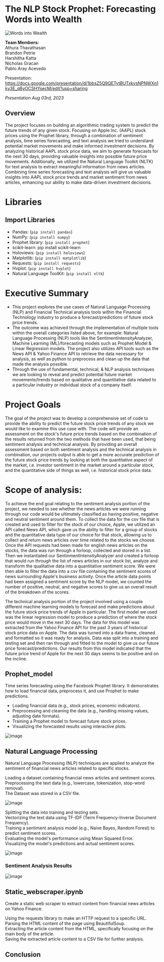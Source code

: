 # The NLP Stock Prophet: Forecasting Words into Wealth

![Words into Wealth](https://realpython.com/cdn-cgi/image/width=960,format=auto/https://files.realpython.com/media/NLP-for-Beginners-Pythons-Natural-Language-Toolkit-NLTK_Watermarked.16a787c1e9c6.jpg)

**Team Members:** <br>
Athura Thavathasan <br>
Brandon Petrie <br>
Harshitha Katta <br>
Nicholas Gracan <br>
Pablo Aray Acevedo <br>

Presentation: https://docs.google.com/presentation/d/1bbsZ5Q9QETytBUTxkvsNPNWXn1ky3E_qByOCSHYsecM/edit?usp=sharing

*Presentation Aug 03rd, 2023*

## Overview
The project focuses on building an algorithmic trading system to predict the future trends of any given stock. Focusing on Apple Inc. (AAPL) stock prices using the Prophet library, through a combination of sentiment analysis, time series forecasting, and text analysis we tried to understand potential market movements and make informed investment decisions. By analyzing historical AAPL stock price data, we aim to generate forecasts for the next 30 days, providing valuable insights into possible future price movements. Additionally, we utilized the Natural Language Toolkit (NLTK) for text analysis to extract meaningful information from news articles. Combining time series forecasting and text analysis will give us valuable insights into AAPL stock price trends and market sentiment from news articles, enhancing our ability to make data-driven investment decisions. <br>

# Libraries 
## Import Libraries

- Pandas: (`pip install pandas`)
- NumPy: (`pip install numpy`)
- Prophet library: (`pip install prophet`)
- scikit-learn: pip install scikit-learn
- Holoviews: (`pip install holoviews`)
- Matplotlib: (`pip install matplotlib`)
- Requests: (`pip install requests`)
- Hvplot: (`pip install hvplot`)
- Natural Language ToolKit: (`pip install nltk`)
  
# Executive Summary 
- This project explores the use cases of Natural Language Processing (NLP) and Financial Technical analysis tools within the Financial Technology industry to produce a forecast/predictions of future stock price trends. 
- The outcome was achieved through the implementation of multiple tools within the overall categories listed above, for example: Natural Language Processing (NLP) tools like the SentimentIntensityAnalyzer, Machine Learning (ML)/forecasting models such as Prophet Model & Linear Regression models. The project also utilizes API tools such as the News API & Yahoo Finance API to retrieve the data necessary for analysis, as well as python to preprocess and clean up the data that made the analysis possible.  
- Through the use of fundamental, technical, & NLP analysis techniques we are looking to reveal and predict potential future market movements/trends based on qualitative and quantitative data related to a particular industry or individual stock of a company itself.

# Project Goals
The goal of the project was to develop a comprehensive set of code to provide the ability to predict the future stock price trends of any stock we would like to examine this use case with. The code will provide an assessment on the stock's future price trends based on the combination of the results returned from the two methods that have been used, that being sentiment analysis and technical analysis. By providing an overall assessment based on both sentiment analysis and the technical analysis in combination, our projects output is able to get a more accurate prediction of the future stock price trends by looking at both the quantitative aspect of the market, i.e. investor sentiment in the market around a particular stock, and the quantitative side of things as well, i.e. historical stock price data. 

# Scope of analysis:
To achieve the end goal relating to the sentiment analysis portion of the project, we needed to see whether the news articles we were running through our code would be ultimately classified as having positive, negative and neutral sentiment around them. To collect the data for the csv file that is created and used to filter for the stock of our choice, Apple, we utilized an API called News API, which gave us the ability to filter for a group of stocks and the quantitative data type of our choice for that stock, allowing us to collect and return news articles over time related to the stocks we choose. Once the API requests had been made for english news articles on the stocks, the data was run through a forloop, collected and stored in a list. Then we instantiated our SentinmentIntensityAnalyzer and created a forloop that would run through the list of news articles in our stock list, analyze and transform the qualitative data into a quantitative sentiment score. We were then able to filter the data into a csv file containing the sentiment scores of news surrounding Apple's business activity. Once the article data points had been assigned a sentiment score by the NLP model, we counted the number of positive, neutral, and negative scores to give us an overall result of the breakdown of the scores.

The technical analysis portion of the project involved using a couple different machine learning models to forecast and make predictions about the future stock price trends of Apple in particular. The first model we used was the linear regression model to produce a prediction of where the stock price would move in the next 30 days. The data for this model was extracted from the Yahoo Finance API for the past 3 years of historical stock price data on Apple. The data was turned into a data frame, cleaned and formatted so it was ready for analysis. Data was split into a training and testing set and then ran through and fitted to the model to give us our future price forecast/predictions. Our results from this model indicated that the future price trend of Apple for the next 30 days seems to be positive and on the incline. 

## Prophet_model
Time series forecasting using the Facebook Prophet library. It demonstrates how to load financial data, preprocess it, and use Prophet to make predictions. 

* Loading financial data (e.g., stock prices, economic indicators). <br>
* Preprocessing and cleaning the data (e.g., handling missing values, adjusting date formats). <br>
* Training a Prophet model to forecast future stock prices. <br>
* Visualizing the forecasted results using interactive plots. <br>

![image](https://github.com/PabloAA007/ATSO-Algorithmic-Trading-Strategy-Optimization/assets/125240804/63738534-9346-4261-8b13-92394d486979)

## Natural Language Processing
Natural Language Processing (NLP) techniques are applied to analyze the sentiment of financial news articles related to specific stocks.

Loading a dataset containing financial news articles and sentiment scores. <br>
Preprocessing the text data (e.g., lowercase, tokenization, stop-word removal). <br>
The Dataset was stored in a CSV file.

![image](https://github.com/PabloAA007/ATSO-Algorithmic-Trading-Strategy-Optimization/assets/125240804/ecef1d89-fa03-4d20-8e8c-93a0924b5d1e)

Splitting the data into training and testing sets. <br>
Vectorizing the text data using TF-IDF (Term Frequency-Inverse Document Frequency). <br>
Training a sentiment analysis model (e.g., Naive Bayes, Random Forest) to predict sentiment scores. <br>
Evaluating the model's performance using Mean Squared Error. <br>
Visualizing the model's predictions and actual sentiment scores. <br>

![image](https://github.com/PabloAA007/ATSO-Algorithmic-Trading-Strategy-Optimization/assets/125240804/f2d6ed9c-a309-4be0-9474-7b87cc4f5b6f)

### Sentiment Analysis Results

![image](https://github.com/PabloAA007/ATSO-Algorithmic-Trading-Strategy-Optimization/assets/125240804/4dee9981-7e44-4cdd-a7f2-bbd72807e306)

## Static_webscraper.ipynb
Create a static web scraper to extract content from financial news articles on Yahoo Finance. 

Using the requests library to make an HTTP request to a specific URL. <br>
Parsing the HTML content of the page using BeautifulSoup. <br>
Extracting the article content from the HTML, specifically focusing on the main body of the article. <br>
Saving the extracted article content to a CSV file for further analysis. <br>

## Conclusion
